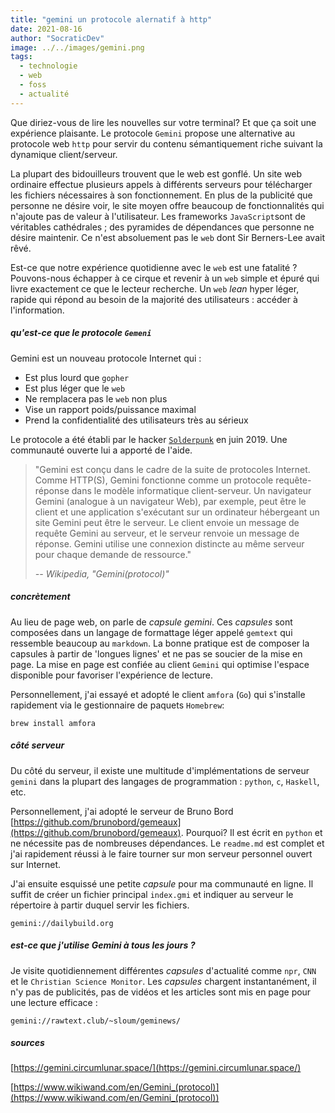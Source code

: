 ```yaml
---
title: "gemini un protocole alernatif à http"
date: 2021-08-16
author: "SocraticDev"
image: ../../images/gemini.png
tags:
  - technologie
  - web
  - foss
  - actualité
---
```


Que diriez-vous de lire les nouvelles sur votre terminal? Et que ça soit une expérience plaisante. Le protocole `Gemini` propose une alternative au protocole web `http` pour servir du contenu sémantiquement riche suivant la dynamique client/serveur.

La plupart des bidouilleurs trouvent que le web est gonflé. Un site web ordinaire effectue plusieurs appels à différents serveurs pour télécharger les fichiers nécessaires à son fonctionnement. En plus de la publicité que personne ne désire voir, le site moyen offre beaucoup de fonctionnalités qui n'ajoute pas de valeur à l'utilisateur. Les frameworks ``JavaScript``sont de véritables cathédrales ; des pyramides de dépendances que personne ne désire maintenir. Ce n'est absoluement pas le ``web`` dont Sir Berners-Lee avait rêvé. 

Est-ce que notre expérience quotidienne avec le ``web`` est une fatalité ? Pouvons-nous échapper à ce cirque et revenir à un ``web`` simple et épuré qui livre exactement ce que le lecteur recherche. Un ``web`` _lean_ hyper léger, rapide qui répond au besoin de la majorité des utilisateurs : accéder à l'information.

##### qu'est-ce que le protocole `Gemeni`
Gemini est un nouveau protocole Internet qui :

- Est plus lourd que `gopher`
- Est plus léger que le ``web``
- Ne remplacera pas le ``web`` non plus
- Vise un rapport poids/puissance maximal
- Prend la confidentialité des utilisateurs très au sérieux

Le protocole a été établi par le hacker [`Solderpunk`](https://tilde.zone/@solderpunk) en juin 2019. Une communauté ouverte lui a apporté de l'aide.

> "Gemini est conçu dans le cadre de la suite de protocoles Internet. Comme HTTP(S), Gemini fonctionne comme un protocole requête-réponse dans le modèle informatique client-serveur. Un navigateur Gemini (analogue à un navigateur Web), par exemple, peut être le client et une application s'exécutant sur un ordinateur hébergeant un site Gemini peut être le serveur. Le client envoie un message de requête Gemini au serveur, et le serveur renvoie un message de réponse. Gemini utilise une connexion distincte au même serveur pour chaque demande de ressource."
>
><cite>-- Wikipedia, "Gemini(protocol)"</cite>

##### concrètement
Au lieu de page web, on parle de _capsule gemini_. Ces _capsules_ sont composées dans un langage de formattage léger appelé `gemtext` qui ressemble beaucoup au `markdown`. La bonne pratique est de composer la capsules à partir de 'longues lignes' et ne pas se soucier de la mise en page. La mise en page est confiée au client ``Gemini`` qui optimise l'espace disponible pour favoriser l'expérience de lecture. 

Personnellement, j'ai essayé et adopté le client `amfora` (``Go``) qui s'installe rapidement via le gestionnaire de paquets ``Homebrew``:
```
brew install amfora
```

##### côté serveur
Du côté du serveur, il existe une multitude d'implémentations de serveur `gemini` dans la plupart des langages de programmation : `python`, `c`, `Haskell`, etc.

Personnellement, j'ai adopté le serveur de Bruno Bord [https://github.com/brunobord/gemeaux](https://github.com/brunobord/gemeaux). Pourquoi? Il est écrit en `python` et ne nécessite pas de nombreuses dépendances. Le `readme.md` est complet et j'ai rapidement réussi à le faire tourner sur mon serveur personnel ouvert sur Internet.

J'ai ensuite esquissé une petite _capsule_ pour ma communauté en ligne. Il suffit de créer un fichier principal `index.gmi` et indiquer au serveur le répertoire à partir duquel servir les fichiers.

```
gemini://dailybuild.org
```

##### est-ce que j'utilise Gemini à tous les jours ?
Je visite quotidiennement différentes _capsules_ d'actualité comme `npr`, `CNN` et le `Christian Science Monitor`. Les _capsules_ chargent instantanément, il n'y pas de publicités, pas de vidéos et les articles sont mis en page pour une lecture efficace :  

```
gemini://rawtext.club/~sloum/geminews/
```

##### sources
[https://gemini.circumlunar.space/](https://gemini.circumlunar.space/)

[https://www.wikiwand.com/en/Gemini_(protocol)](https://www.wikiwand.com/en/Gemini_(protocol))